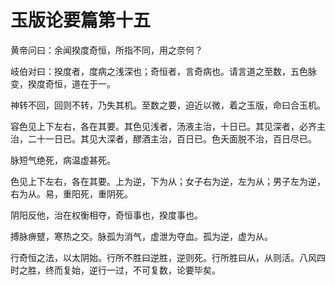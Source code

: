 # 玉版论要篇第十五



黄帝问曰：余闻揆度奇恒，所指不同，用之奈何？


岐伯对曰：揆度者，度病之浅深也；奇恒者，言奇病也。请言道之至数，五色脉变，揆度奇恒，道在于一。


神转不回，回则不转，乃失其机。至数之要，迫近以微，着之玉版，命曰合玉机。


容色见上下左右，各在其要。其色见浅者，汤液主治，十日已。其见深者，必齐主治，二十一日已。其见大深者，醪酒主治，百日已。色夭面脱不治，百日尽已。


脉短气绝死，病温虚甚死。


色见上下左右，各在其要。上为逆，下为从；女子右为逆，左为从；男子左为逆，右为从。易，重阳死，重阴死。


阴阳反他，治在权衡相夺，奇恒事也，揆度事也。


搏脉痹躄，寒热之交。脉孤为消气，虚泄为夺血。孤为逆，虚为从。


行奇恒之法，以太阴始。行所不胜曰逆胜，逆则死。行所胜曰从，从则活。八风四时之胜，终而复始，逆行一过，不可复数，论要毕矣。